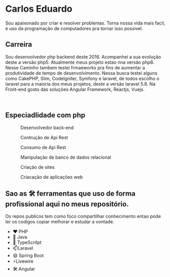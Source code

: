 <h1> Carlos Eduardo </h1>
<p>Sou apaixonado por criar e resolver problemas. Torna nossa vida mais facil, e uso da programação de computadores pra tornar isso possivel.</p>
<bvr/>
<h2>Carreira</h2>
 <p>
 Sou desenvolvedor php backend deste 2016. Acompanhei a sua evolução deste a versão php5. Atualmente meus projeto estao nna versão php8.
 Nesse Caminho tambem testei frmaeworks pra fins de aumentar a produtividade de tempo de desenvolvimento. Nessa busca testei alguns como CakePHP, Slim, CodeIgniter, Symfony e laravel, de todos escolho o laravel para a maioria dos meus projetos,  deste a versão laravel 5.8. Na Front-end gosto das soluções Angular Framework, Reactjs, Vuejs.
 </p>
 <br/>
 <h2>Especiadlidade com php</h2>
 <ul>
  <ol>Desenvolvedor back-end</ol>
  <ol>Contrução de Api Rest</ol>
  <ol>Consumo de Api Rest</ol> 
  <ol> Manipulação de banco de dados relacional</ol>
  <ol>Criação de sites</ol>
  <ol>Criacação de aplicações web</ol>
 </ul>
 
  ## Sao as 🛠 ferramentas que uso de forma profissional aqui no meus repositório.
 <p> Os repos publicos tem como foco compartilhar conhecimento entao pode ler os codigos copiar melhorar e estudar a vontade.</p>

- :heart: PHP
- 🔭 Java
- 🌱 TypeScritpt
- 📫Laravel
- 😄 Spring Boot
- ⚡Livewire
- 🛠 Angular
